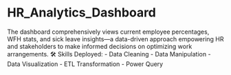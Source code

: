 # HR_Analytics_Dashboard
The dashboard comprehensively views current employee percentages, WFH stats, and sick leave insights—a data-driven approach empowering HR and stakeholders to make informed decisions on optimizing work arrangements.  🛠️ Skills Deployed: - Data Cleaning - Data Manipulation - Data Visualization - ETL Transformation - Power Query
